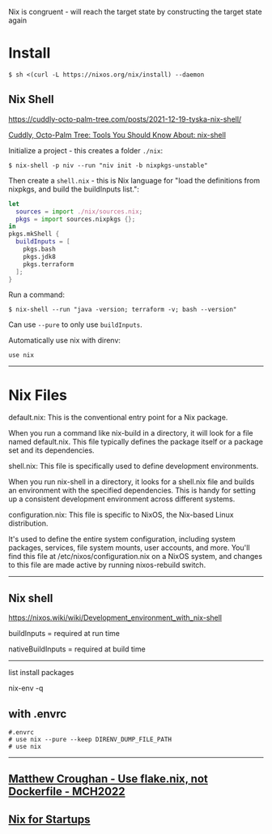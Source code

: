 Nix is congruent - will reach the target state by constructing the target state again

# Install

```shell-session
$ sh <(curl -L https://nixos.org/nix/install) --daemon
```

## Nix Shell

https://cuddly-octo-palm-tree.com/posts/2021-12-19-tyska-nix-shell/

[Cuddly, Octo-Palm Tree: Tools You Should Know About: nix-shell](https://cuddly-octo-palm-tree.com/posts/2021-12-19-tyska-nix-shell/)

Initialize a project - this creates a folder `./nix`:

```shell-session
$ nix-shell -p niv --run "niv init -b nixpkgs-unstable"
```

Then create a `shell.nix` - this is Nix language for "load the definitions from nixpkgs, and build the buildInputs list.":

```nix
let
  sources = import ./nix/sources.nix;
  pkgs = import sources.nixpkgs {};
in
pkgs.mkShell {
  buildInputs = [
    pkgs.bash
    pkgs.jdk8
    pkgs.terraform
  ];
}
```

Run a command:

```shell-session
$ nix-shell --run "java -version; terraform -v; bash --version"
```

Can use `--pure` to only use `buildInputs`.

Automatically use nix with direnv:

```.envrc
use nix
```

---

# Nix Files

default.nix: This is the conventional entry point for a Nix package. 

When you run a command like nix-build in a directory, it will look for a file named default.nix. This file typically defines the package itself or a package set and its dependencies.

shell.nix: This file is specifically used to define development environments. 

When you run nix-shell in a directory, it looks for a shell.nix file and builds an environment with the specified dependencies. This is handy for setting up a consistent development environment across different systems.

configuration.nix: This file is specific to NixOS, the Nix-based Linux distribution. 

It's used to define the entire system configuration, including system packages, services, file system mounts, user accounts, and more. You'll find this file at /etc/nixos/configuration.nix on a NixOS system, and changes to this file are made active by running nixos-rebuild switch.

---

## Nix shell

https://nixos.wiki/wiki/Development_environment_with_nix-shell

buildInputs = required at run time

nativeBuildInputs = required at build time

---

list install packages

nix-env -q

## with .envrc

```
#.envrc
# use nix --pure --keep DIRENV_DUMP_FILE_PATH
# use nix
```

---

## [Matthew Croughan - Use flake.nix, not Dockerfile - MCH2022](https://youtu.be/0uixRE8xlbY?si=BWdb1lSV-3D_C1Up)
## [Nix for Startups](https://youtu.be/WJZgzwB3ziE?si=TuOnYWuScxds6vNL)
